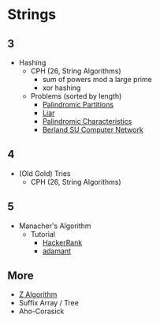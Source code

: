# Strings

## 3
  * Hashing
    * CPH (26, String Algorithms)
      * sum of powers mod a large prime
      * xor hashing
    * Problems (sorted by length)
      * [Palindromic Partitions](https://csacademy.com/contest/ceoi-2017-day-2/task/palindromic-partitions/) [](91)
      * [Liar](http://codeforces.com/problemset/problem/822/E) [](93)
      * [Palindromic Characteristics](http://codeforces.com/problemset/problem/835/D) [](100)
      * [Berland SU Computer Network](http://codeforces.com/contest/847/problem/L) [](142)

## 4 
  * (Old Gold) Tries
    * CPH (26, String Algorithms)

## 5
  * Manacher's Algorithm
    * Tutorial
      * [HackerRank](https://www.hackerrank.com/topics/manachers-algorithm)
      * [adamant](http://codeforces.com/blog/entry/12143)

## More
  * [Z Algorithm](http://codeforces.com/blog/entry/3107)
  * Suffix Array / Tree
  * Aho-Corasick
